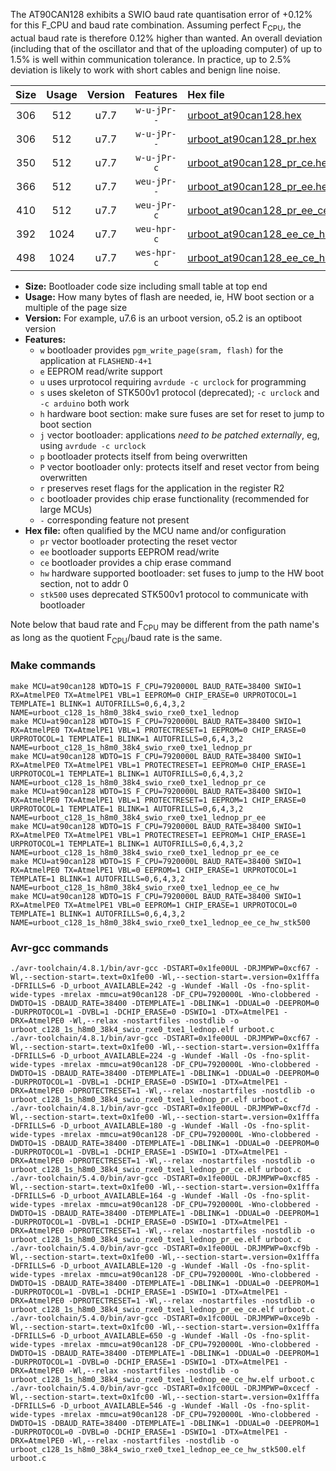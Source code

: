 The AT90CAN128 exhibits a SWIO baud rate quantisation error of +0.12% for this F_CPU and baud rate combination. Assuming perfect F<sub>CPU</sub>, the actual baud rate is therefore 0.12% higher than wanted. An overall deviation (including that of the oscillator and that of the uploading computer) of up to 1.5% is well within communication tolerance. In practice, up to 2.5% deviation is likely to work with short cables and benign line noise.

|Size|Usage|Version|Features|Hex file|
|:-:|:-:|:-:|:-:|:--|
|306|512|u7.7|`w-u-jPr--`|[urboot_at90can128.hex](https://raw.githubusercontent.com/stefanrueger/urboot.hex/main/cores/megacore/at90can128/watchdog_1_s/internal_oscillator/7920000_hz/38400_baud/uart0_rxe0_txe1/lednop/urboot_at90can128.hex)|
|306|512|u7.7|`w-u-jPr--`|[urboot_at90can128_pr.hex](https://raw.githubusercontent.com/stefanrueger/urboot.hex/main/cores/megacore/at90can128/watchdog_1_s/internal_oscillator/7920000_hz/38400_baud/uart0_rxe0_txe1/lednop/urboot_at90can128_pr.hex)|
|350|512|u7.7|`w-u-jPr-c`|[urboot_at90can128_pr_ce.hex](https://raw.githubusercontent.com/stefanrueger/urboot.hex/main/cores/megacore/at90can128/watchdog_1_s/internal_oscillator/7920000_hz/38400_baud/uart0_rxe0_txe1/lednop/urboot_at90can128_pr_ce.hex)|
|366|512|u7.7|`weu-jPr--`|[urboot_at90can128_pr_ee.hex](https://raw.githubusercontent.com/stefanrueger/urboot.hex/main/cores/megacore/at90can128/watchdog_1_s/internal_oscillator/7920000_hz/38400_baud/uart0_rxe0_txe1/lednop/urboot_at90can128_pr_ee.hex)|
|410|512|u7.7|`weu-jPr-c`|[urboot_at90can128_pr_ee_ce.hex](https://raw.githubusercontent.com/stefanrueger/urboot.hex/main/cores/megacore/at90can128/watchdog_1_s/internal_oscillator/7920000_hz/38400_baud/uart0_rxe0_txe1/lednop/urboot_at90can128_pr_ee_ce.hex)|
|392|1024|u7.7|`weu-hpr-c`|[urboot_at90can128_ee_ce_hw.hex](https://raw.githubusercontent.com/stefanrueger/urboot.hex/main/cores/megacore/at90can128/watchdog_1_s/internal_oscillator/7920000_hz/38400_baud/uart0_rxe0_txe1/lednop/urboot_at90can128_ee_ce_hw.hex)|
|498|1024|u7.7|`wes-hpr-c`|[urboot_at90can128_ee_ce_hw_stk500.hex](https://raw.githubusercontent.com/stefanrueger/urboot.hex/main/cores/megacore/at90can128/watchdog_1_s/internal_oscillator/7920000_hz/38400_baud/uart0_rxe0_txe1/lednop/urboot_at90can128_ee_ce_hw_stk500.hex)|

- **Size:** Bootloader code size including small table at top end
- **Usage:** How many bytes of flash are needed, ie, HW boot section or a multiple of the page size
- **Version:** For example, u7.6 is an urboot version, o5.2 is an optiboot version
- **Features:**
  + `w` bootloader provides `pgm_write_page(sram, flash)` for the application at `FLASHEND-4+1`
  + `e` EEPROM read/write support
  + `u` uses urprotocol requiring `avrdude -c urclock` for programming
  + `s` uses skeleton of STK500v1 protocol (deprecated); `-c urclock` and `-c arduino` both work
  + `h` hardware boot section: make sure fuses are set for reset to jump to boot section
  + `j` vector bootloader: applications *need to be patched externally*, eg, using `avrdude -c urclock`
  + `p` bootloader protects itself from being overwritten
  + `P` vector bootloader only: protects itself and reset vector from being overwritten
  + `r` preserves reset flags for the application in the register R2
  + `c` bootloader provides chip erase functionality (recommended for large MCUs)
  + `-` corresponding feature not present
- **Hex file:** often qualified by the MCU name and/or configuration
  + `pr` vector bootloader protecting the reset vector
  + `ee` bootloader supports EEPROM read/write
  + `ce` bootloader provides a chip erase command
  + `hw` hardware supported bootloader: set fuses to jump to the HW boot section, not to addr 0
  + `stk500` uses deprecated STK500v1 protocol to communicate with bootloader


Note below that baud rate and F<sub>CPU</sub> may be different from the path name's as long as the quotient F<sub>CPU</sub>/baud rate is the same.

### Make commands
```
make MCU=at90can128 WDTO=1S F_CPU=7920000L BAUD_RATE=38400 SWIO=1 RX=AtmelPE0 TX=AtmelPE1 VBL=1 EEPROM=0 CHIP_ERASE=0 URPROTOCOL=1 TEMPLATE=1 BLINK=1 AUTOFRILLS=0,6,4,3,2 NAME=urboot_c128_1s_h8m0_38k4_swio_rxe0_txe1_lednop
make MCU=at90can128 WDTO=1S F_CPU=7920000L BAUD_RATE=38400 SWIO=1 RX=AtmelPE0 TX=AtmelPE1 VBL=1 PROTECTRESET=1 EEPROM=0 CHIP_ERASE=0 URPROTOCOL=1 TEMPLATE=1 BLINK=1 AUTOFRILLS=0,6,4,3,2 NAME=urboot_c128_1s_h8m0_38k4_swio_rxe0_txe1_lednop_pr
make MCU=at90can128 WDTO=1S F_CPU=7920000L BAUD_RATE=38400 SWIO=1 RX=AtmelPE0 TX=AtmelPE1 VBL=1 PROTECTRESET=1 EEPROM=0 CHIP_ERASE=1 URPROTOCOL=1 TEMPLATE=1 BLINK=1 AUTOFRILLS=0,6,4,3,2 NAME=urboot_c128_1s_h8m0_38k4_swio_rxe0_txe1_lednop_pr_ce
make MCU=at90can128 WDTO=1S F_CPU=7920000L BAUD_RATE=38400 SWIO=1 RX=AtmelPE0 TX=AtmelPE1 VBL=1 PROTECTRESET=1 EEPROM=1 CHIP_ERASE=0 URPROTOCOL=1 TEMPLATE=1 BLINK=1 AUTOFRILLS=0,6,4,3,2 NAME=urboot_c128_1s_h8m0_38k4_swio_rxe0_txe1_lednop_pr_ee
make MCU=at90can128 WDTO=1S F_CPU=7920000L BAUD_RATE=38400 SWIO=1 RX=AtmelPE0 TX=AtmelPE1 VBL=1 PROTECTRESET=1 EEPROM=1 CHIP_ERASE=1 URPROTOCOL=1 TEMPLATE=1 BLINK=1 AUTOFRILLS=0,6,4,3,2 NAME=urboot_c128_1s_h8m0_38k4_swio_rxe0_txe1_lednop_pr_ee_ce
make MCU=at90can128 WDTO=1S F_CPU=7920000L BAUD_RATE=38400 SWIO=1 RX=AtmelPE0 TX=AtmelPE1 VBL=0 EEPROM=1 CHIP_ERASE=1 URPROTOCOL=1 TEMPLATE=1 BLINK=1 AUTOFRILLS=0,6,4,3,2 NAME=urboot_c128_1s_h8m0_38k4_swio_rxe0_txe1_lednop_ee_ce_hw
make MCU=at90can128 WDTO=1S F_CPU=7920000L BAUD_RATE=38400 SWIO=1 RX=AtmelPE0 TX=AtmelPE1 VBL=0 EEPROM=1 CHIP_ERASE=1 URPROTOCOL=0 TEMPLATE=1 BLINK=1 AUTOFRILLS=0,6,4,3,2 NAME=urboot_c128_1s_h8m0_38k4_swio_rxe0_txe1_lednop_ee_ce_hw_stk500
```

### Avr-gcc commands
```
./avr-toolchain/4.8.1/bin/avr-gcc -DSTART=0x1fe00UL -DRJMPWP=0xcf67 -Wl,--section-start=.text=0x1fe00 -Wl,--section-start=.version=0x1fffa -DFRILLS=6 -D_urboot_AVAILABLE=242 -g -Wundef -Wall -Os -fno-split-wide-types -mrelax -mmcu=at90can128 -DF_CPU=7920000L -Wno-clobbered -DWDTO=1S -DBAUD_RATE=38400 -DTEMPLATE=1 -DBLINK=1 -DDUAL=0 -DEEPROM=0 -DURPROTOCOL=1 -DVBL=1 -DCHIP_ERASE=0 -DSWIO=1 -DTX=AtmelPE1 -DRX=AtmelPE0 -Wl,--relax -nostartfiles -nostdlib -o urboot_c128_1s_h8m0_38k4_swio_rxe0_txe1_lednop.elf urboot.c
./avr-toolchain/4.8.1/bin/avr-gcc -DSTART=0x1fe00UL -DRJMPWP=0xcf67 -Wl,--section-start=.text=0x1fe00 -Wl,--section-start=.version=0x1fffa -DFRILLS=6 -D_urboot_AVAILABLE=224 -g -Wundef -Wall -Os -fno-split-wide-types -mrelax -mmcu=at90can128 -DF_CPU=7920000L -Wno-clobbered -DWDTO=1S -DBAUD_RATE=38400 -DTEMPLATE=1 -DBLINK=1 -DDUAL=0 -DEEPROM=0 -DURPROTOCOL=1 -DVBL=1 -DCHIP_ERASE=0 -DSWIO=1 -DTX=AtmelPE1 -DRX=AtmelPE0 -DPROTECTRESET=1 -Wl,--relax -nostartfiles -nostdlib -o urboot_c128_1s_h8m0_38k4_swio_rxe0_txe1_lednop_pr.elf urboot.c
./avr-toolchain/4.8.1/bin/avr-gcc -DSTART=0x1fe00UL -DRJMPWP=0xcf7d -Wl,--section-start=.text=0x1fe00 -Wl,--section-start=.version=0x1fffa -DFRILLS=6 -D_urboot_AVAILABLE=180 -g -Wundef -Wall -Os -fno-split-wide-types -mrelax -mmcu=at90can128 -DF_CPU=7920000L -Wno-clobbered -DWDTO=1S -DBAUD_RATE=38400 -DTEMPLATE=1 -DBLINK=1 -DDUAL=0 -DEEPROM=0 -DURPROTOCOL=1 -DVBL=1 -DCHIP_ERASE=1 -DSWIO=1 -DTX=AtmelPE1 -DRX=AtmelPE0 -DPROTECTRESET=1 -Wl,--relax -nostartfiles -nostdlib -o urboot_c128_1s_h8m0_38k4_swio_rxe0_txe1_lednop_pr_ce.elf urboot.c
./avr-toolchain/5.4.0/bin/avr-gcc -DSTART=0x1fe00UL -DRJMPWP=0xcf85 -Wl,--section-start=.text=0x1fe00 -Wl,--section-start=.version=0x1fffa -DFRILLS=6 -D_urboot_AVAILABLE=164 -g -Wundef -Wall -Os -fno-split-wide-types -mrelax -mmcu=at90can128 -DF_CPU=7920000L -Wno-clobbered -DWDTO=1S -DBAUD_RATE=38400 -DTEMPLATE=1 -DBLINK=1 -DDUAL=0 -DEEPROM=1 -DURPROTOCOL=1 -DVBL=1 -DCHIP_ERASE=0 -DSWIO=1 -DTX=AtmelPE1 -DRX=AtmelPE0 -DPROTECTRESET=1 -Wl,--relax -nostartfiles -nostdlib -o urboot_c128_1s_h8m0_38k4_swio_rxe0_txe1_lednop_pr_ee.elf urboot.c
./avr-toolchain/5.4.0/bin/avr-gcc -DSTART=0x1fe00UL -DRJMPWP=0xcf9b -Wl,--section-start=.text=0x1fe00 -Wl,--section-start=.version=0x1fffa -DFRILLS=6 -D_urboot_AVAILABLE=120 -g -Wundef -Wall -Os -fno-split-wide-types -mrelax -mmcu=at90can128 -DF_CPU=7920000L -Wno-clobbered -DWDTO=1S -DBAUD_RATE=38400 -DTEMPLATE=1 -DBLINK=1 -DDUAL=0 -DEEPROM=1 -DURPROTOCOL=1 -DVBL=1 -DCHIP_ERASE=1 -DSWIO=1 -DTX=AtmelPE1 -DRX=AtmelPE0 -DPROTECTRESET=1 -Wl,--relax -nostartfiles -nostdlib -o urboot_c128_1s_h8m0_38k4_swio_rxe0_txe1_lednop_pr_ee_ce.elf urboot.c
./avr-toolchain/5.4.0/bin/avr-gcc -DSTART=0x1fc00UL -DRJMPWP=0xce9b -Wl,--section-start=.text=0x1fc00 -Wl,--section-start=.version=0x1fffa -DFRILLS=6 -D_urboot_AVAILABLE=650 -g -Wundef -Wall -Os -fno-split-wide-types -mrelax -mmcu=at90can128 -DF_CPU=7920000L -Wno-clobbered -DWDTO=1S -DBAUD_RATE=38400 -DTEMPLATE=1 -DBLINK=1 -DDUAL=0 -DEEPROM=1 -DURPROTOCOL=1 -DVBL=0 -DCHIP_ERASE=1 -DSWIO=1 -DTX=AtmelPE1 -DRX=AtmelPE0 -Wl,--relax -nostartfiles -nostdlib -o urboot_c128_1s_h8m0_38k4_swio_rxe0_txe1_lednop_ee_ce_hw.elf urboot.c
./avr-toolchain/5.4.0/bin/avr-gcc -DSTART=0x1fc00UL -DRJMPWP=0xcecf -Wl,--section-start=.text=0x1fc00 -Wl,--section-start=.version=0x1fffa -DFRILLS=6 -D_urboot_AVAILABLE=546 -g -Wundef -Wall -Os -fno-split-wide-types -mrelax -mmcu=at90can128 -DF_CPU=7920000L -Wno-clobbered -DWDTO=1S -DBAUD_RATE=38400 -DTEMPLATE=1 -DBLINK=1 -DDUAL=0 -DEEPROM=1 -DURPROTOCOL=0 -DVBL=0 -DCHIP_ERASE=1 -DSWIO=1 -DTX=AtmelPE1 -DRX=AtmelPE0 -Wl,--relax -nostartfiles -nostdlib -o urboot_c128_1s_h8m0_38k4_swio_rxe0_txe1_lednop_ee_ce_hw_stk500.elf urboot.c
```

